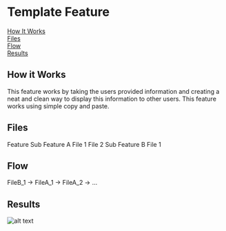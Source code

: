 # Template Feature
[How It Works](#how-it-works)  
[Files](#files)  
[Flow](#flow)  
[Results](#results)  

## How it Works
This feature works by taking the users provided information and creating a neat and clean way to display this information to other users. This feature works using simple copy and paste.

## Files
Feature
  Sub Feature A
    File 1
    File 2
  Sub Feature B
    File 1
    
## Flow
FileB_1 -> FileA_1 -> FileA_2 -> ...

## Results
![alt text](https://github.com/MrCleen/Natural_Disaster_Documentation/blob/main/Documentation/Template%20Feature/Results_Gif.gif)
